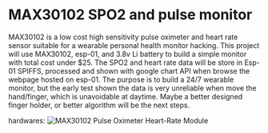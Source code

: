 # MAX30102 SPO2 and pulse monitor
MAX30102 is a low cost high sensitivity pulse oximeter and heart rate sensor suitable for a wearable personal health monitor hacking. This project will use MAX30102, esp-01, and 3.8v Li battery to build a simple monitor with total cost under $25. The SPO2 and heart rate data will be store in Esp-01 SPIFFS, processed and shown with google chart API when browse the webpage hosted on esp-01. The purpose is to build a 24/7 wearable monitor, but the early test shown the data is very unreliable when move the hand/finger, which is unavoidable at daytime. Maybe a better designed finger holder, or better algorithm will be the next steps.

hardwares:
![MAX30102 Pulse Oximeter Heart-Rate Module](https://user-images.githubusercontent.com/24417162/124317646-ba945e00-db34-11eb-9377-a05b089cb1d6.png)
